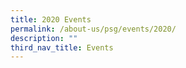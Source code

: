 ```yaml
---
title: 2020 Events
permalink: /about-us/psg/events/2020/
description: ""
third_nav_title: Events
---
```

